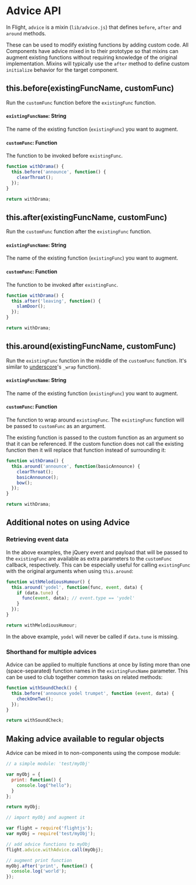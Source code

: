 # Advice API

In Flight, `advice` is a mixin (`lib/advice.js`) that defines `before`, `after`
and `around` methods.

These can be used to modify existing functions by adding custom code. All
Components have advice mixed in to their prototype so that mixins can augment
existing functions without requiring knowledge of the original implementation.
Mixins will typically use the `after` method to define custom `initialize`
behavior for the target component.

<a name="this.before"></a>
## this.before(existingFuncName, customFunc)

Run the `customFunc` function before the `existingFunc` function.

#### `existingFuncName`: String

The name of the existing function (`existingFunc`) you want to augment.

#### `customFunc`: Function

The function to be invoked before `existingFunc`.

```js
function withDrama() {
  this.before('announce', function() {
    clearThroat();
  });
}

return withDrama;
```

<a name="this.after"></a>
## this.after(existingFuncName, customFunc)

Run the `customFunc` function after the `existingFunc` function.

#### `existingFuncName`: String

The name of the existing function (`existingFunc`) you want to augment.

#### `customFunc`: Function

The function to be invoked after `existingFunc`.

```js
function withDrama() {
  this.after('leaving', function() {
    slamDoor();
  });
}

return withDrama;
```

<a name="this.around"></a>
## this.around(existingFuncName, customFunc)

Run the `existingFunc` function in the middle of the `customFunc` function. It's
similar to [underscore](http://underscorejs.org/)'s `_wrap` function).

#### `existingFuncName`: String

The name of the existing function (`existingFunc`) you want to augment.

#### `customFunc`: Function

The function to wrap around `existingFunc`. The `existingFunc` function will be
passed to `customFunc` as an argument.

The existing function is passed to the custom function as an argument so that
it can be referenced. If the custom function does not call the existing
function then it will replace that function instead of surrounding it:

```js
function withDrama() {
  this.around('announce', function(basicAnnounce) {
    clearThroat();
    basicAnnounce();
    bow();
  });
}

return withDrama;
```

<a name="notes"></a>
## Additional notes on using Advice

### Retrieving event data

In the above examples, the jQuery event and payload that will be passed to the `existingFunc` are available as extra parameters to the `customFunc` callback, respectively. This can be especially useful for calling `existingFunc` with the original arguments when using `this.around`:

```js
function withMelodiousHumour() {
  this.around('yodel', function(func, event, data) {
    if (data.tune) {
      func(event, data); // event.type == 'yodel'
    }
  });
}

return withMelodiousHumour;
```

In the above example, `yodel` will never be called if `data.tune` is missing.

### Shorthand for multiple advices

Advice can be applied to multiple functions at once by listing more than one (space-separated) function names in the `existingFuncName` parameter. This can be used to club together common tasks on related methods:

```js
function withSoundCheck() {
  this.before('announce yodel trumpet', function (event, data) {
    checkOneTwo();
  });
}

return withSoundCheck;
```

<a name="advice.withAdvice"></a>
## Making advice available to regular objects

Advice can be mixed in to non-components using the compose module:

```js
// a simple module: 'test/myObj'

var myObj = {
  print: function() {
    console.log("hello");
  }
};

return myObj;
```

```js
// import myObj and augment it

var flight = require('flightjs');
var myObj = require('test/myObj');

// add advice functions to myObj
flight.advice.withAdvice.call(myObj);

// augment print function
myObj.after('print', function() {
  console.log('world');
});
```
